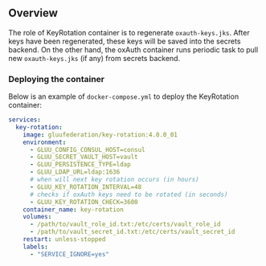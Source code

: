 ## Overview

The role of KeyRotation container is to regenerate `oxauth-keys.jks`. After keys have been regenerated, these keys will be saved into the secrets backend. On the other hand, the oxAuth container runs periodic task to pull new `oxauth-keys.jks` (if any) from secrets backend.

### Deploying the container

Below is an example of `docker-compose.yml` to deploy the KeyRotation container:

```yaml
services:
  key-rotation:
    image: gluufederation/key-rotation:4.0.0_01
    environment:
      - GLUU_CONFIG_CONSUL_HOST=consul
      - GLUU_SECRET_VAULT_HOST=vault
      - GLUU_PERSISTENCE_TYPE=ldap
      - GLUU_LDAP_URL=ldap:1636
      # when will next key rotation occurs (in hours)
      - GLUU_KEY_ROTATION_INTERVAL=48
      # checks if oxAuth keys need to be rotated (in seconds)
      - GLUU_KEY_ROTATION_CHECK=3600
    container_name: key-rotation
    volumes:
      - /path/to/vault_role_id.txt:/etc/certs/vault_role_id
      - /path/to/vault_secret_id.txt:/etc/certs/vault_secret_id
    restart: unless-stopped
    labels:
      - "SERVICE_IGNORE=yes"
```
